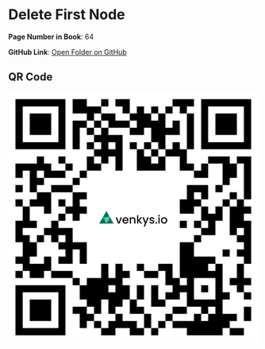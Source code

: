 
# Delete First Node

**Page Number in Book**: 64

**GitHub Link**: [Open Folder on GitHub](https://github.com/venkys-media/Venky_on_Datastructures/tree/main/LinkedList/Deletefirstnode)


## QR Code
![QR Code](./URL%20QR%20Code%20(9).png)
